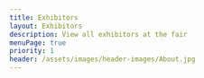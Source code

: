 ```yaml
---
title: Exhibitors
layout: Exhibitors
description: View all exhibitors at the fair
menuPage: true
priority: 1
header: /assets/images/header-images/About.jpg
---
```

